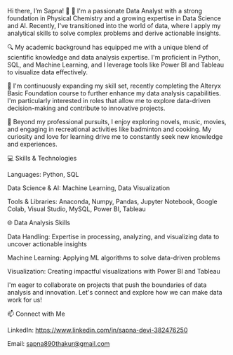 Hi there, I’m Sapna! 👋
🚀 I'm a passionate Data Analyst with a strong foundation in Physical Chemistry and a growing expertise in Data Science and AI. Recently, I've transitioned into the world of data, where I apply my analytical skills to solve complex problems and derive actionable insights.

🔍 My academic background has equipped me with a unique blend of scientific knowledge and data analysis expertise. I'm proficient in Python, SQL, and Machine Learning, and I leverage tools like Power BI and Tableau to visualize data effectively.

🌱 I'm continuously expanding my skill set, recently completing the Alteryx Basic Foundation course to further enhance my data analysis capabilities. I'm particularly interested in roles that allow me to explore data-driven decision-making and contribute to innovative projects.

💬 Beyond my professional pursuits, I enjoy exploring novels, music, movies, and engaging in recreational activities like badminton and cooking. My curiosity and love for learning drive me to constantly seek new knowledge and experiences.

💻 Skills & Technologies

Languages: Python, SQL

Data Science & AI: Machine Learning, Data Visualization

Tools & Libraries: Anaconda, Numpy, Pandas, Jupyter Notebook, Google Colab, Visual Studio, MySQL, Power BI, Tableau

🌐 Data Analysis Skills

Data Handling: Expertise in processing, analyzing, and visualizing data to uncover actionable insights

Machine Learning: Applying ML algorithms to solve data-driven problems

Visualization: Creating impactful visualizations with Power BI and Tableau

I'm eager to collaborate on projects that push the boundaries of data analysis and innovation. Let's connect and explore how we can make data work for us!

📫 Connect with Me

LinkedIn: https://www.linkedin.com/in/sapna-devi-382476250

Email: sapna890thakur@gmail.com
